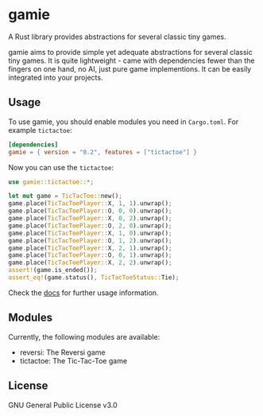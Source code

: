 # gamie
A Rust library provides abstractions for several classic tiny games.

gamie aims to provide simple yet adequate abstractions for several classic tiny games.
It is quite lightweight - came with dependencies fewer than the fingers on one hand, no AI, just pure game implementions. It can be easily integrated into your projects.

## Usage
To use gamie, you should enable modules you need in `Cargo.toml`. For example `tictactoe`:

```toml
[dependencies]
gamie = { version = "0.2", features = ["tictactoe"] }
```

Now you can use the `tictactoe`:

```rust
use gamie::tictactoe::*;

let mut game = TicTacToe::new();
game.place(TicTacToePlayer::X, 1, 1).unwrap();
game.place(TicTacToePlayer::O, 0, 0).unwrap();
game.place(TicTacToePlayer::X, 0, 2).unwrap();
game.place(TicTacToePlayer::O, 2, 0).unwrap();
game.place(TicTacToePlayer::X, 1, 0).unwrap();
game.place(TicTacToePlayer::O, 1, 2).unwrap();
game.place(TicTacToePlayer::X, 2, 1).unwrap();
game.place(TicTacToePlayer::O, 0, 1).unwrap();
game.place(TicTacToePlayer::X, 2, 2).unwrap();
assert!(game.is_ended());
assert_eq!(game.status(), TicTacToeStatus::Tie);
```

Check the [docs](https://docs.rs/gamie) for further usage information.

## Modules
Currently, the following modules are available:

- reversi: The Reversi game
- tictactoe: The Tic-Tac-Toe game

## License
GNU General Public License v3.0
